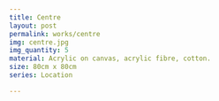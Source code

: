 ```yaml
---
title: Centre
layout: post
permalink: works/centre
img: centre.jpg
img_quantity: 5
material: Acrylic on canvas, acrylic fibre, cotton.
size: 80cm x 80cm
series: Location

---
```


